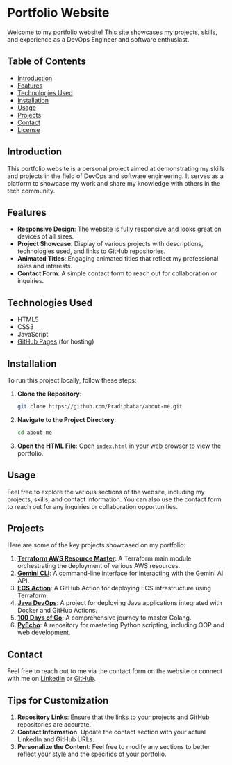 
# Portfolio Website

Welcome to my portfolio website! This site showcases my projects, skills, and experience as a DevOps Engineer and software enthusiast. 

## Table of Contents
- [Introduction](#introduction)
- [Features](#features)
- [Technologies Used](#technologies-used)
- [Installation](#installation)
- [Usage](#usage)
- [Projects](#projects)
- [Contact](#contact)
- [License](#license)

## Introduction

This portfolio website is a personal project aimed at demonstrating my skills and projects in the field of DevOps and software engineering. It serves as a platform to showcase my work and share my knowledge with others in the tech community.

## Features

- **Responsive Design**: The website is fully responsive and looks great on devices of all sizes.
- **Project Showcase**: Display of various projects with descriptions, technologies used, and links to GitHub repositories.
- **Animated Titles**: Engaging animated titles that reflect my professional roles and interests.
- **Contact Form**: A simple contact form to reach out for collaboration or inquiries.

## Technologies Used

- HTML5
- CSS3
- JavaScript
- [GitHub Pages](https://pages.github.com/) (for hosting)

## Installation

To run this project locally, follow these steps:

1. **Clone the Repository**:
   ```bash
   git clone https://github.com/Pradipbabar/about-me.git
   ```

2. **Navigate to the Project Directory**:
   ```bash
   cd about-me
   ```

3. **Open the HTML File**:
   Open `index.html` in your web browser to view the portfolio.

## Usage

Feel free to explore the various sections of the website, including my projects, skills, and contact information. You can also use the contact form to reach out for any inquiries or collaboration opportunities.

## Projects

Here are some of the key projects showcased on my portfolio:

1. **[Terraform AWS Resource Master](https://github.com/Pradipbabar/terraform-aws-resource-master)**: A Terraform main module orchestrating the deployment of various AWS resources.
2. **[Gemini CLI](https://github.com/Pradipbabar/gemini-cli)**: A command-line interface for interacting with the Gemini AI API.
3. **[ECS Action](https://github.com/quantumci/ecs-action-test)**: A GitHub Action for deploying ECS infrastructure using Terraform.
4. **[Java DevOps](https://github.com/Pradipbabar/java-devops)**: A project for deploying Java applications integrated with Docker and GitHub Actions.
5. **[100 Days of Go](https://github.com/Pradipbabar/100-Days-of-Go)**: A comprehensive journey to master Golang.
6. **[PyEcho](https://github.com/Pradipbabar/PyEcho)**: A repository for mastering Python scripting, including OOP and web development.

## Contact

Feel free to reach out to me via the contact form on the website or connect with me on [LinkedIn](https://www.linkedin.com/in/pradip-babar/) or [GitHub](https://github.com/Pradipbabar).

## Tips for Customization

1. **Repository Links**: Ensure that the links to your projects and GitHub repositories are accurate.
2. **Contact Information**: Update the contact section with your actual LinkedIn and GitHub URLs.
3. **Personalize the Content**: Feel free to modify any sections to better reflect your style and the specifics of your portfolio.